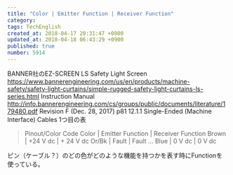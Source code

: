 ```yaml
---
title: "Color | Emitter Function | Receiver Function"
category: 
tags: TechEnglish
created_at: 2018-04-17 20:31:47 +0900
updated_at: 2018-04-18 06:43:29 +0900
published: true
number: 5914
---
```


BANNER社のEZ-SCREEN LS Safety Light Screen
https://www.bannerengineering.com/us/en/products/machine-safety/safety-light-curtains/simple-rugged-safety-light-curtains-ls-series.html
Instruction Manual
http://info.bannerengineering.com/cs/groups/public/documents/literature/179480.pdf
Revision F (Dec. 28, 2017)
p81
12.1.1 Single-Ended (Machine Interface) Cables
1つ目の表

>Pinout/Color Code
> Color | Emitter Function | Receiver Function
Brown | +24 V dc | + 24 V dc
Or/Bk | Fault | Fault
...
Blue | 0 V dc | 0 V dc

ピン（ケーブル？）のどの色がどのような機能を持つかを表す時にFunctionを使っている。



